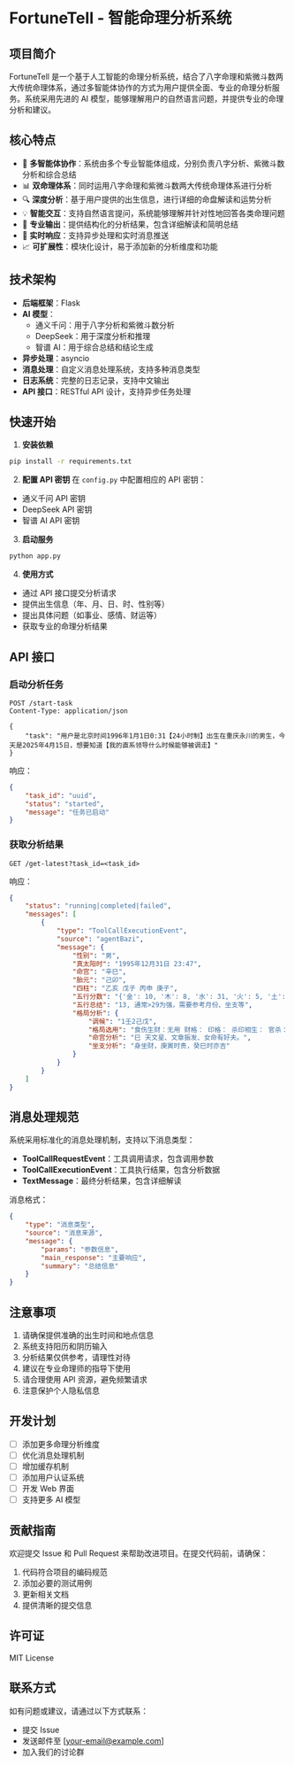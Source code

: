 # FortuneTell - 智能命理分析系统

## 项目简介

FortuneTell 是一个基于人工智能的命理分析系统，结合了八字命理和紫微斗数两大传统命理体系，通过多智能体协作的方式为用户提供全面、专业的命理分析服务。系统采用先进的 AI 模型，能够理解用户的自然语言问题，并提供专业的命理分析和建议。

## 核心特点

- 🤖 **多智能体协作**：系统由多个专业智能体组成，分别负责八字分析、紫微斗数分析和综合总结
- 📊 **双命理体系**：同时运用八字命理和紫微斗数两大传统命理体系进行分析
- 🔍 **深度分析**：基于用户提供的出生信息，进行详细的命盘解读和运势分析
- 💡 **智能交互**：支持自然语言提问，系统能够理解并针对性地回答各类命理问题
- 📝 **专业输出**：提供结构化的分析结果，包含详细解读和简明总结
- 🔄 **实时响应**：支持异步处理和实时消息推送
- 📈 **可扩展性**：模块化设计，易于添加新的分析维度和功能

## 技术架构

- **后端框架**：Flask
- **AI 模型**：
  - 通义千问：用于八字分析和紫微斗数分析
  - DeepSeek：用于深度分析和推理
  - 智谱 AI：用于综合总结和结论生成
- **异步处理**：asyncio
- **消息处理**：自定义消息处理系统，支持多种消息类型
- **日志系统**：完整的日志记录，支持中文输出
- **API 接口**：RESTful API 设计，支持异步任务处理

## 快速开始

1. **安装依赖**
```bash
pip install -r requirements.txt
```

2. **配置 API 密钥**
在 `config.py` 中配置相应的 API 密钥：
- 通义千问 API 密钥
- DeepSeek API 密钥
- 智谱 AI API 密钥

3. **启动服务**
```bash
python app.py
```

4. **使用方式**
- 通过 API 接口提交分析请求
- 提供出生信息（年、月、日、时、性别等）
- 提出具体问题（如事业、感情、财运等）
- 获取专业的命理分析结果

## API 接口

### 启动分析任务
```
POST /start-task
Content-Type: application/json

{
    "task": "用户是北京时间1996年1月1日0:31【24小时制】出生在重庆永川的男生，今天是2025年4月15日，想要知道【我的直系领导什么时候能够被调走】"
}
```

响应：
```json
{
    "task_id": "uuid",
    "status": "started",
    "message": "任务已启动"
}
```

### 获取分析结果
```
GET /get-latest?task_id=<task_id>
```

响应：
```json
{
    "status": "running|completed|failed",
    "messages": [
        {
            "type": "ToolCallExecutionEvent",
            "source": "agentBazi",
            "message": {
                "性别": "男",
                "真太阳时": "1995年12月31日 23:47",
                "命宫": "辛巳",
                "胎元": "己卯",
                "四柱": "乙亥 戊子 丙申 庚子",
                "五行分数": "{'金': 10, '木': 8, '水': 31, '火': 5, '土': 6}",
                "五行总结": "13, 通常>29为强，需要参考月份、坐支等",
                "格局分析": {
                    "调候": "1壬2己戊",
                    "格局选用": "食伤生财：无用 财格： 印格： 杀印相生： 官杀：无印凶有印贵 伤官配印：",
                    "命宫分析": "巳 天文星、文章振发、女命有好夫。",
                    "坐支分析": "身坐财，庚寅时贵，癸巳时亦吉"
                }
            }
        }
    ]
}
```

## 消息处理规范

系统采用标准化的消息处理机制，支持以下消息类型：

- **ToolCallRequestEvent**：工具调用请求，包含调用参数
- **ToolCallExecutionEvent**：工具执行结果，包含分析数据
- **TextMessage**：最终分析结果，包含详细解读

消息格式：
```json
{
    "type": "消息类型",
    "source": "消息来源",
    "message": {
        "params": "参数信息",
        "main_response": "主要响应",
        "summary": "总结信息"
    }
}
```

## 注意事项

1. 请确保提供准确的出生时间和地点信息
2. 系统支持阳历和阴历输入
3. 分析结果仅供参考，请理性对待
4. 建议在专业命理师的指导下使用
5. 请合理使用 API 资源，避免频繁请求
6. 注意保护个人隐私信息

## 开发计划

- [ ] 添加更多命理分析维度
- [ ] 优化消息处理机制
- [ ] 增加缓存机制
- [ ] 添加用户认证系统
- [ ] 开发 Web 界面
- [ ] 支持更多 AI 模型

## 贡献指南

欢迎提交 Issue 和 Pull Request 来帮助改进项目。在提交代码前，请确保：

1. 代码符合项目的编码规范
2. 添加必要的测试用例
3. 更新相关文档
4. 提供清晰的提交信息

## 许可证

MIT License

## 联系方式

如有问题或建议，请通过以下方式联系：

- 提交 Issue
- 发送邮件至 [your-email@example.com]
- 加入我们的讨论群
